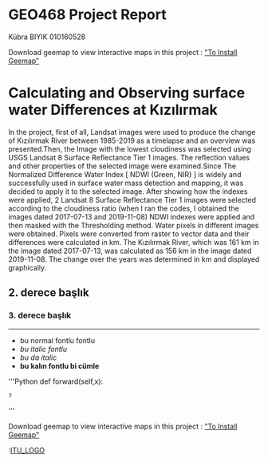 # GEO468 Project Report
 Kübra BIYIK                     010160528
 
Download geemap to view interactive maps in this project : ["To Install Geemap"](https://pypi.org/project/geemap/)
# Calculating and Observing surface water Differences at Kızılırmak
In the project, first of all, Landsat images were used to produce the change of Kızılırmak River between 1985-2019 as a timelapse and an overview was presented.Then, the Image with the lowest cloudiness was selected using USGS Landsat 8 Surface Reflectance Tier 1 images. The reflection values and other properties of the selected image were examined.Since The Normalized Difference Water Index [ NDWI (Green, NIR) ] is widely and successfully used in surface water mass detection and mapping, it was decided to apply it to the selected image. After showing how the indexes were applied, 2 Landsat 8 Surface Reflectance Tier 1 images were selected according to the cloudiness ratio (when I ran the codes, I obtained the images dated 2017-07-13 and 2019-11-08) NDWI indexes were applied and then masked with the Thresholding method. Water pixels in different images were obtained. Pixels were converted from raster to vector data and their differences were calculated in km. The Kızılırmak River, which was 161 km in the image dated 2017-07-13, was calculated as 156 km in the image dated 2019-11-08. The change over the years was determined in km and displayed graphically.
## 2. derece başlık
### 3. derece başlık

***
- bu normal fontlu fontlu
- _bu italic fontlu_
- *bu da italic*
- __bu kalın fontlu bi cümle__

'''Python
    def forward(self,x):
    
    ?
    
'''

Download geemap to view interactive maps in this project : ["To Install Geemap"](https://pypi.org/project/geemap/)

:[ITU_LOGO](logo/ITU_logo.png)
